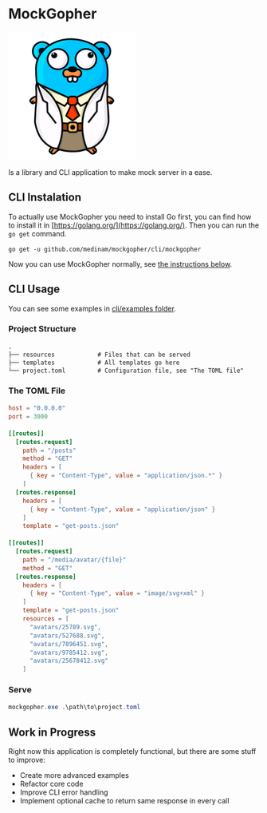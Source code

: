 # MockGopher

<img src="images/gopher.svg" width="256px">

Is a library and CLI application to make mock server in a ease.

## CLI Instalation

To actually use MockGopher you need to install Go first, you can find how to install it in [https://golang.org/](https://golang.org/). Then you can run the `go get` command.

```
go get -u github.com/medinam/mockgopher/cli/mockgopher
```

Now you can use MockGopher normally, see [the instructions below](#cli-usage).

## CLI Usage

You can see some examples in [cli/examples folder](cli/examples).

### Project Structure

```
.
├── resources            # Files that can be served
├── templates            # All templates go here
└── project.toml         # Configuration file, see "The TOML file"
```

### The TOML File

```toml
host = "0.0.0.0"
port = 3000

[[routes]]
  [routes.request]
    path = "/posts"
    method = "GET"
    headers = [
      { key = "Content-Type", value = "application/json.*" }
    ]
  [routes.response]
    headers = [
      { key = "Content-Type", value = "application/json" }
    ]
    template = "get-posts.json"

[[routes]]
  [routes.request]
    path = "/media/avatar/{file}"
    method = "GET"
  [routes.response]
    headers = [
      { key = "Content-Type", value = "image/svg+xml" }
    ]
    template = "get-posts.json"
    resources = [
      "avatars/25789.svg",
      "avatars/527688.svg",
      "avatars/7896451.svg",
      "avatars/9785412.svg",
      "avatars/25678412.svg"
    ]
```

### Serve

```powershell
mockgopher.exe .\path\to\project.toml
```

## Work in Progress

Right now this application is completely functional, but there are some stuff to improve:

 - Create more advanced examples
 - Refactor core code
 - Improve CLI error handling
 - Implement optional cache to return same response in every call
